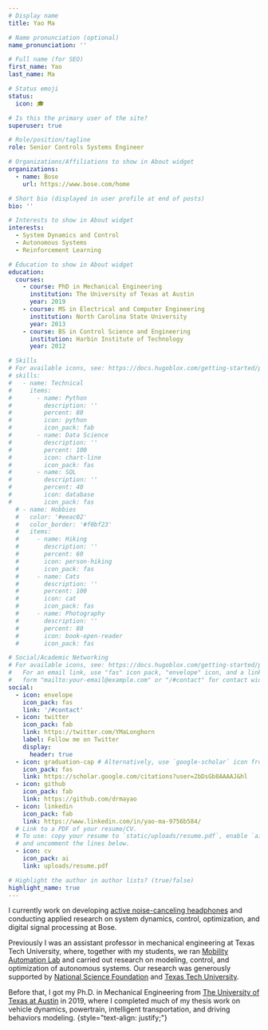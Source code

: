 ```yaml
---
# Display name
title: Yao Ma

# Name pronunciation (optional)
name_pronunciation: ''

# Full name (for SEO)
first_name: Yao
last_name: Ma

# Status emoji
status:
  icon: 🎓

# Is this the primary user of the site?
superuser: true

# Role/position/tagline
role: Senior Controls Systems Engineer

# Organizations/Affiliations to show in About widget
organizations:
  - name: Bose
    url: https://www.bose.com/home

# Short bio (displayed in user profile at end of posts)
bio: ''

# Interests to show in About widget
interests:
  - System Dynamics and Control
  - Autonomous Systems
  - Reinforcement Learning

# Education to show in About widget
education:
  courses:
    - course: PhD in Mechanical Engineering
      institution: The University of Texas at Austin
      year: 2019
    - course: MS in Electrical and Computer Engineering
      institution: North Carolina State University
      year: 2013
    - course: BS in Control Science and Engineering
      institution: Harbin Institute of Technology
      year: 2012

# Skills
# For available icons, see: https://docs.hugoblox.com/getting-started/page-builder/#icons
# skills:
#   - name: Technical
#     items:
#       - name: Python
#         description: ''
#         percent: 80
#         icon: python
#         icon_pack: fab
#       - name: Data Science
#         description: ''
#         percent: 100
#         icon: chart-line
#         icon_pack: fas
#       - name: SQL
#         description: ''
#         percent: 40
#         icon: database
#         icon_pack: fas
  # - name: Hobbies
  #   color: '#eeac02'
  #   color_border: '#f0bf23'
  #   items:
  #     - name: Hiking
  #       description: ''
  #       percent: 60
  #       icon: person-hiking
  #       icon_pack: fas
  #     - name: Cats
  #       description: ''
  #       percent: 100
  #       icon: cat
  #       icon_pack: fas
  #     - name: Photography
  #       description: ''
  #       percent: 80
  #       icon: book-open-reader
  #       icon_pack: fas

# Social/Academic Networking
# For available icons, see: https://docs.hugoblox.com/getting-started/page-builder/#icons
#   For an email link, use "fas" icon pack, "envelope" icon, and a link in the
#   form "mailto:your-email@example.com" or "/#contact" for contact widget.
social:
  - icon: envelope
    icon_pack: fas
    link: '/#contact'
  - icon: twitter
    icon_pack: fab
    link: https://twitter.com/YMaLonghorn
    label: Follow me on Twitter
    display:
      header: true
  - icon: graduation-cap # Alternatively, use `google-scholar` icon from `ai` icon pack
    icon_pack: fas
    link: https://scholar.google.com/citations?user=2bDsGb8AAAAJ&hl
  - icon: github
    icon_pack: fab
    link: https://github.com/drmayao
  - icon: linkedin
    icon_pack: fab
    link: https://www.linkedin.com/in/yao-ma-9756b584/
  # Link to a PDF of your resume/CV.
  # To use: copy your resume to `static/uploads/resume.pdf`, enable `ai` icons in `params.yaml`,
  # and uncomment the lines below.
  - icon: cv
    icon_pack: ai
    link: uploads/resume.pdf

# Highlight the author in author lists? (true/false)
highlight_name: true
---
```


I currently work on developing [active noise-canceling headphones](https://www.bose.com/c/earbuds) and conducting applied research on system dynamics, control, optimization, and digital signal processing at Bose.

Previously I was an assistant professor in mechanical engineering at Texas Tech University, where, together with my students, we ran [Mobility Automation Lab](https://yaoma.netlify.app/) and carried out research on modeling, control, and optimization of autonomous systems. Our research was generously supported by [National Science Foundation](https://www.nsf.gov/awardsearch/showAward?AWD_ID=2153229&HistoricalAwards=false) and [Texas Tech University](https://www.depts.ttu.edu/research/).

Before that, I got my Ph.D. in Mechanical Engineering from [The University of Texas at Austin](https://cockrell.utexas.edu/academics/mechanical-engineering) in 2019, where I completed much of my thesis work on vehicle dynamics, powertrain, intelligent transportation, and driving behaviors modeling.
{style="text-align: justify;"}
